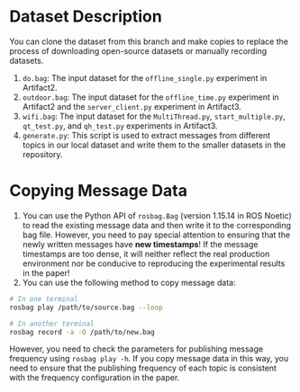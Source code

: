 # Dataset Description

You can clone the dataset from this branch and make copies to replace the process of downloading open-source datasets or manually recording datasets.

1. `do.bag`: The input dataset for the `offline_single.py` experiment in Artifact2.
2. `outdoor.bag`: The input dataset for the `offline_time.py` experiment in Artifact2 and the `server_client.py` experiment in Artifact3.
3. `wifi.bag`: The input dataset for the `MultiThread.py`, `start_multiple.py`, `qt_test.py`, and `qh_test.py` experiments in Artifact3.
4. `generate.py`: This script is used to extract messages from different topics in our local dataset and write them to the smaller datasets in the repository.

# Copying Message Data

1. You can use the Python API of `rosbag.Bag` (version 1.15.14 in ROS Noetic) to read the existing message data and then write it to the corresponding bag file. However, you need to pay special attention to ensuring that the newly written messages have **new timestamps**! If the message timestamps are too dense, it will neither reflect the real production environment nor be conducive to reproducing the experimental results in the paper!
2. You can use the following method to copy message data:

```bash
# In one terminal
rosbag play /path/to/source.bag --loop

# In another terminal
rosbag record -a -O /path/to/new.bag
```

However, you need to check the parameters for publishing message frequency using `rosbag play -h`. If you copy message data in this way, you need to ensure that the publishing frequency of each topic is consistent with the frequency configuration in the paper.
